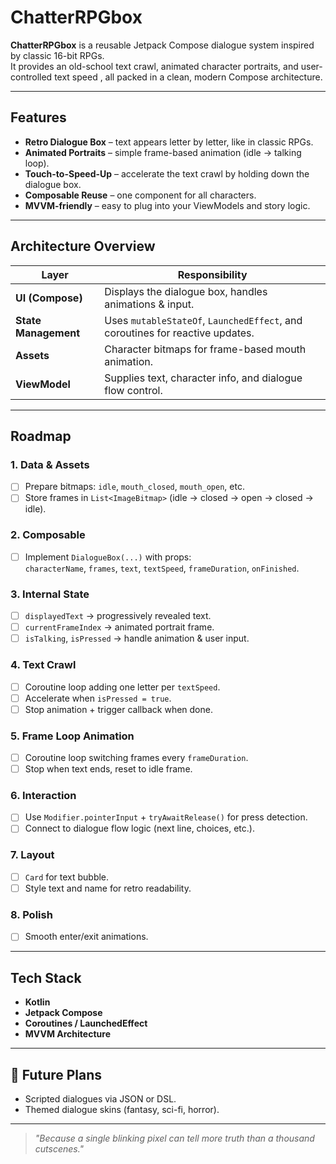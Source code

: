 # ChatterRPGbox

**ChatterRPGbox** is a reusable Jetpack Compose dialogue system inspired by classic 16-bit RPGs.  
It provides an old-school text crawl, animated character portraits, and user-controlled text speed , all packed in a clean, modern Compose architecture.

---

## Features

-  **Retro Dialogue Box** – text appears letter by letter, like in classic RPGs.  
-  **Animated Portraits** – simple frame-based animation (idle → talking loop).  
-  **Touch-to-Speed-Up** – accelerate the text crawl by holding down the dialogue box.  
-  **Composable Reuse** – one component for all characters.  
-  **MVVM-friendly** – easy to plug into your ViewModels and story logic.

---

## Architecture Overview

| Layer | Responsibility |
|-------|----------------|
| **UI (Compose)** | Displays the dialogue box, handles animations & input. |
| **State Management** | Uses `mutableStateOf`, `LaunchedEffect`, and coroutines for reactive updates. |
| **Assets** | Character bitmaps for frame-based mouth animation. |
| **ViewModel** | Supplies text, character info, and dialogue flow control. |

---

## Roadmap

### **1. Data & Assets**
- [ ] Prepare bitmaps: `idle`, `mouth_closed`, `mouth_open`, etc.  
- [ ] Store frames in `List<ImageBitmap>` (idle → closed → open → closed → idle).

### **2. Composable**
- [ ] Implement `DialogueBox(...)` with props:  
  `characterName`, `frames`, `text`, `textSpeed`, `frameDuration`, `onFinished`.

### **3. Internal State**
- [ ] `displayedText` → progressively revealed text.  
- [ ] `currentFrameIndex` → animated portrait frame.  
- [ ] `isTalking`, `isPressed` → handle animation & user input.

### **4. Text Crawl**
- [ ] Coroutine loop adding one letter per `textSpeed`.  
- [ ] Accelerate when `isPressed = true`.  
- [ ] Stop animation + trigger callback when done.

### **5. Frame Loop Animation**
- [ ] Coroutine loop switching frames every `frameDuration`.  
- [ ] Stop when text ends, reset to idle frame.

### **6. Interaction**
- [ ] Use `Modifier.pointerInput` + `tryAwaitRelease()` for press detection.  
- [ ] Connect to dialogue flow logic (next line, choices, etc.).

### **7. Layout**
- [ ] `Card` for text bubble.  
- [ ] Style text and name for retro readability.

### **8. Polish**
- [ ] Smooth enter/exit animations.  

---

## Tech Stack
- **Kotlin**
- **Jetpack Compose**
- **Coroutines / LaunchedEffect**
- **MVVM Architecture**

---

## 🚀 Future Plans
- Scripted dialogues via JSON or DSL.
- Themed dialogue skins (fantasy, sci-fi, horror).

---

> *"Because a single blinking pixel can tell more truth than a thousand cutscenes."*
